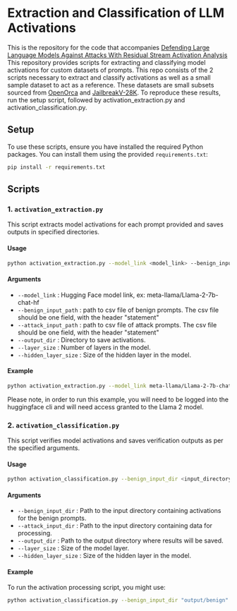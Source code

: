 # Extraction and Classification of LLM Activations

This is the repository for the code that accompanies [Defending Large Language Models Against Attacks With Residual Stream Activation Analysis](https://arxiv.org/abs/2406.03230) This repository provides scripts for extracting and classifying model activations for custom datasets of prompts. This repo consists of the 2 scripts necessary to extract and classify activations as well as a small sample dataset to act as a reference. These datasets are small subsets sourced from [OpenOrca](https://huggingface.co/datasets/Open-Orca/OpenOrca) and [JailbreakV-28K](https://huggingface.co/datasets/JailbreakV-28K/JailBreakV-28k). To reproduce these results, run the setup script, followed by activation_extraction.py and activation_classification.py.

## Setup

To use these scripts, ensure you have installed the required Python packages. You can install them using the provided `requirements.txt`:

```bash
pip install -r requirements.txt
```

## Scripts

### 1. `activation_extraction.py`

This script extracts model activations for each prompt provided and saves outputs in specified directories.

#### Usage

```bash
python activation_extraction.py --model_link <model_link> --benign_input_path <input_directory> --attack_input_path <input_directory> --output_dir <output_directory> --layer_size <layer_size> --hidden_layer_size <hidden_layer_size>
```

#### Arguments

- `--model_link` : Hugging Face model link, ex: meta-llama/Llama-2-7b-chat-hf
- `--benign_input_path` : path to csv file of benign prompts. The csv file should be one field, with the header "statement"
- `--attack_input_path` : path to csv file of attack prompts. The csv file should be one field, with the header "statement"
- `--output_dir` : Directory to save activations.
- `--layer_size` : Number of layers in the model.
- `--hidden_layer_size` : Size of the hidden layer in the model.

#### Example

```bash
python activation_extraction.py --model_link meta-llama/Llama-2-7b-chat-hf --benign_input_path sample_data/benign_orca.csv --attack_input_path sample_data/attack_jb.csv --output_dir output --layer_size 32 --hidden_layer_size 4096
```
Please note, in order to run this example, you will need to be logged into the huggingface cli and will need access granted to the Llama 2 model.

### 2. `activation_classification.py`

This script verifies model activations and saves verification outputs as per the specified arguments.

#### Usage

```bash
python activation_classification.py --benign_input_dir <input_directory> --attack_input_dir <input_directory> --output_dir <output_directory> --layer_size <layer_size> --hidden_layer_size <hidden_layer_size>
```

#### Arguments
- `--benign_input_dir` : Path to the input directory containing activations for the benign prompts.
- `--attack_input_dir` : Path to the input directory containing data for processing.
- `--output_dir` : Path to the output directory where results will be saved.
- `--layer_size` : Size of the model layer.
- `--hidden_layer_size` : Size of the hidden layer in the model.

#### Example

To run the activation processing script, you might use:

```bash
python activation_classification.py --benign_input_dir "output/benign" --attack_input_dir "output/attack" --output_dir classification_results --layer_size 32 --hidden_layer_size 4096```
